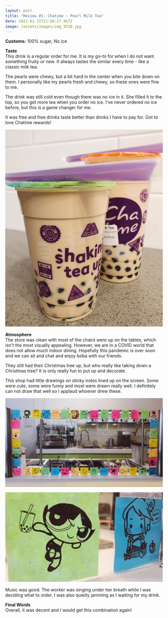```yaml
---
layout: post
title: "Review #1: Chatime ~ Pearl Milk Tea"
date: 2022-01-31T21:56:17.957Z
image: /assets/images/img_9728.jpg
---
```

**Customs:** 100% sugar, No ice

**Taste**\
This drink is a regular order for me. It is my go-to for when I do not want something fruity or new. It always tastes the similar every time - like a classic milk tea. 

The pearls were chewy, but a bit hard in the center when you bite down on them. I personally like my pearls fresh and chewy, so these ones were fine to me.

The drink was still cold even though there was no ice in it. She filled it to the top, so you get more tea when you order no ice. I've never ordered no ice before, but this is a game changer for me.

It was free and free drinks taste better than drinks I have to pay for. Got to love Chatime rewards!

![](/assets/images/img_9729.jpg)

**Atmosphere**\
The store was clean with most of the chairs were up on the tables, which isn't the most visually appealing. However, we are in a COVID world that does not allow much indoor dining. Hopefully this pandemic is over soon and we can sit and chat and enjoy boba with our friends.

They still had their Christmas tree up, but who really like taking down a Christmas tree? It is only really fun to put up and decorate.

This shop had little drawings on sticky notes lined up on the screen. Some were cute, some were funny and most were drawn really well. I definitely can not draw that well so I applaud whoever drew these.

![](/assets/images/img_9724.jpg)

![](/assets/images/img_9725.jpg)

Music was good. The worker was singing under her breath while I was deciding what to order. I was also quietly jamming as I waiting for my drink.

**Final Words**\
Overall, it was decent and I would get this combination again!